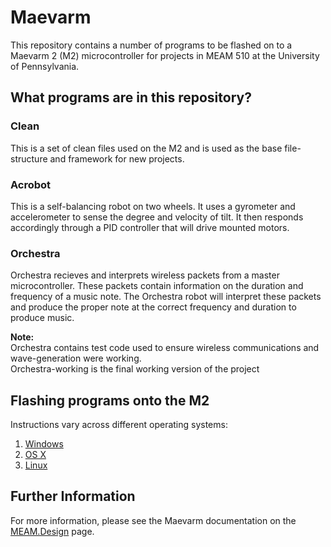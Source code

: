 # Maevarm #
This repository contains a number of programs to be flashed on to a Maevarm 2 (M2) microcontroller for projects in MEAM 510 at the University of Pennsylvania.

## What programs are in this repository? ##
### Clean ### 
This is a set of clean files used on the M2 and is used as the base file-structure and framework for new projects.

### Acrobot ###
This is a self-balancing robot on two wheels. It uses a gyrometer and accelerometer to sense the degree and velocity of tilt. It then responds accordingly through a PID controller that will drive mounted motors.

### Orchestra ###
Orchestra recieves and interprets wireless packets from a master microcontroller. These packets contain information on the duration and frequency of a music note. The Orchestra robot will interpret these packets and produce the proper note at the correct frequency and duration to produce music.  

**Note:**  
Orchestra contains test code used to ensure wireless communications and wave-generation were working.  
Orchestra-working is the final working version of the project

## Flashing programs onto the M2 ##
Instructions vary across different operating systems:
1. [Windows](http://medesign.seas.upenn.edu/index.php/Guides/MaEvArM-starting)  
2. [OS X](http://medesign.seas.upenn.edu/index.php/Guides/MaEvArM-starting-mac)  
3. [Linux](http://medesign.seas.upenn.edu/index.php/Guides/MaEvArM-starting-linux)

## Further Information ##
For more information, please see the Maevarm documentation on the [MEAM.Design](http://medesign.seas.upenn.edu/index.php/Guides/MaEvArM) page.
